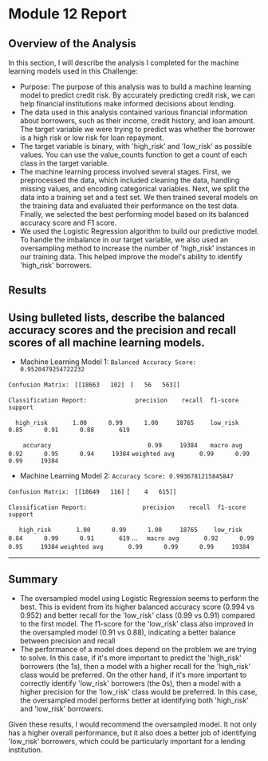 # Module 12 Report

## Overview of the Analysis

In this section, I will describe the analysis I completed for the machine learning models used in this Challenge:

* Purpose: The purpose of this analysis was to build a machine learning model to predict credit risk. By accurately predicting credit risk, we can help financial institutions make informed decisions about lending.
* The data used in this analysis contained various financial information about borrowers, such as their income, credit history, and loan amount. The target variable we were trying to predict was whether the borrower is a high risk or low risk for loan repayment.
*  The target variable is binary, with 'high_risk' and 'low_risk' as possible values. You can use the value_counts function to get a count of each class in the target variable.
* The machine learning process involved several stages. First, we preprocessed the data, which included cleaning the data, handling missing values, and encoding categorical variables. Next, we split the data into a training set and a test set. We then trained several models on the training data and evaluated their performance on the test data. Finally, we selected the best performing model based on its balanced accuracy score and F1 score.
* We used the Logistic Regression algorithm to build our predictive model. To handle the imbalance in our target variable, we also used an oversampling method to increase the number of 'high_risk' instances in our training data. This helped improve the model's ability to identify 'high_risk' borrowers.

## Results

Using bulleted lists, describe the balanced accuracy scores and the precision and recall scores of all machine learning models.
---

* Machine Learning Model 1:
```Balanced Accuracy Score: 0.9520479254722232```

```Confusion Matrix: ```
```[[18663   102]```
``` [   56   563]]```

```Classification Report:``` 
 ```             precision    recall  f1-score   support```

 ```  high_risk       1.00      0.99      1.00     18765```
```    low_risk       0.85      0.91      0.88       619```

```    accuracy                           0.99     19384```
```   macro avg       0.92      0.95      0.94     19384```
```weighted avg       0.99      0.99      0.99     19384```


* Machine Learning Model 2:
```Accuracy Score: 0.9936781215845847```

```Confusion Matrix: ```
```[[18649   116]```
 ```[    4   615]]```

```Classification Report: ```
```              precision    recall  f1-score   support```

```   high_risk       1.00      0.99      1.00     18765```
```    low_risk       0.84      0.99      0.91       619```
...
 ```  macro avg       0.92      0.99      0.95     19384```
```weighted avg       0.99      0.99      0.99     19384```

--- 

## Summary

* The oversampled model using Logistic Regression seems to perform the best. This is evident from its higher balanced accuracy score (0.994 vs 0.952) and better recall for the 'low_risk' class (0.99 vs 0.91) compared to the first model. The f1-score for the 'low_risk' class also improved in the oversampled model (0.91 vs 0.88), indicating a better balance between precision and recall
* The performance of a model does depend on the problem we are trying to solve. In this case, if it's more important to predict the 'high_risk' borrowers (the 1s), then a model with a higher recall for the 'high_risk' class would be preferred. On the other hand, if it's more important to correctly identify 'low_risk' borrowers (the 0s), then a model with a higher precision for the 'low_risk' class would be preferred. In this case, the oversampled model performs better at identifying both 'high_risk' and 'low_risk' borrowers.

Given these results, I would recommend the oversampled model. It not only has a higher overall performance, but it also does a better job of identifying 'low_risk' borrowers, which could be particularly important for a lending institution.